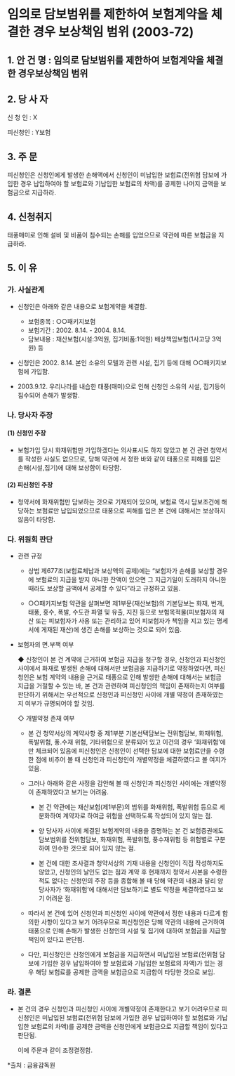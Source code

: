 # 임의로 담보범위를 제한하여 보험계약을 체결한 경우 보상책임 범위 (2003-72)

## 1. 안 건 명 : 임의로 담보범위를 제한하여 보험계약을 체결한 경우보상책임 범위

## 2. 당 사 자
신 청 인 :  X

피신청인 :  Y보험

## 3. 주    문 
피신청인은 신청인에게 발생한 손해액에서 신청인이 미납입한 보험료(전위험 담보에 가입한 경우 납입하여야 할 보험료와 기납입한 보험료의 차액)를 공제한 나머지 금액을 보험금으로 지급하라.		
    
## 4. 신청취지
태풍매미로 인해 설비 및 비품이 침수되는 손해를 입었으므로 약관에 따른 보험금을 지급하라.

## 5. 이   유

### 가. 사실관계
* 신청인은 아래와 같은 내용으로 보험계약을 체결함.   
 
   - 보험종목 : ○○패키지보험
   - 보험기간 : 2002. 8.14. - 2004. 8.14.
   - 담보내용 : 재산보험(시설:3억원, 집기비품:1억원) 배상책임보험(1사고당 3억원) 등
              

* 신청인은 2002. 8.14. 본인 소유의 모텔과 관련 시설, 집기 등에 대해 ○○패키지보험에 가입함.  

* 2003.9.12. 우리나라를 내습한 태풍(매미)으로 인해 신청인 소유의 시설, 집기등이 침수되어 손해가 발생함. 
        


### 나. 당사자 주장
####   (1) 신청인 주장
* 보험가입 당시 화재위험만 가입하겠다는 의사표시도 하지 않았고 본 건 관련 청약서를 작성한 사실도 없으므로, 당해 약관에  서 정한 바와 같이 태풍으로 피해를 입은 손해(시설,집기)에 대해 보상함이 타당함.

####   (2) 피신청인 주장
* 청약서에 화재위험만 담보하는 것으로 기재되어 있으며, 보험료 역시 담보조건에 해당하는 보험료만 납입되었으므로 태풍으로 피해를 입은 본 건에 대해서는 보상하지 않음이 타당함.
     

### 다. 위원회 판단
* 관련 규정

  * 상법 제677조(보험료체납과 보상액의 공제)에는 “보험자가 손해를 보상할 경우에 보험료의 지급을 받지 아니한 잔액이 있으면 그 지급기일이 도래하지 아니한 때라도 보상할 금액에서 공제할 수 있다”라고 규정하고 있음.

  * ○○패키지보험 약관을 살펴보면 제1부문(재산보험)의 기본담보는 화재, 번개, 태풍, 홍수, 폭발, 수도관 파열 및 유출, 지진 등으로 보험목적물(피보험자의 재산 또는 피보험자가 사용 또는 관리하고 있어 피보험자가 책임을 지고 있는 명세서에 게재된 재산)에 생긴 손해를 보상하는 것으로 되어 있음.

* 보험자의 면․부책 여부

   ◆ 신청인이 본 건 계약에 근거하여 보험금 지급을 청구할 경우, 신청인과 피신청인 사이에서 화재로 발생된 손해에 대해서만 보험금을 지급하기로 약정하였다면, 피신청인은 보험 계약의 내용을 근거로 태풍으로 인해 발생한 손해에 대해서는 보험금 지급을 거절할 수 있는 바, 본 건과 관련하여 피신청인의 책임이 존재하는지 여부를 판단하기 위해서는 우선적으로 신청인과 피신청인 사이에 개별 약정이 존재하였는지 여부가 규명되어야 할 것임.

   ◇ 개별약정 존재 여부

    * 본 건 청약서상의 계약사항 중 제1부분 기본선택담보는 전위험담보, 화재위험, 폭발위험, 풍․수재 위험, 기타위험으로 분류되어 있고 이건의 경우 ‘화재위험’에만 체크되어 있음에 피신청인은 신청인이 선택한 담보에 대한 보험료만을 수령한 점에 비추어 볼 때 신청인과 피신청인이 개별약정을 체결하였다고 볼 여지가 있음.

    * 그러나 아래와 같은 사정을 감안해 볼 때 신청인과 피신청인 사이에는 개별약정이 존재하였다고 보기는 어려움.

         - 본 건 약관에는 재산보험(제1부문)의 범위를 화재위험, 폭발위험 등으로 세분화하여 계약자로 하여금 위험을 선택하도록 작성되어 있지 않는 점.

         - 양 당사자 사이에 체결된 보험계약의 내용을 증명하는 본 건 보험증권에도 담보범위를 전위험담보, 화재위험, 폭발위험, 풍수재위험 등 위험별로 구분하여 인수한 것으로 되어 있지 않는 점.

         - 본 건에 대한 조사결과 청약서상의 기재 내용을 신청인이 직접 작성하지도 않았고, 신청인의 날인도 없는 점과  계약 후 현재까지 청약서 사본을 수령한 적도 없다는 신청인의 주장 등을 종합해 볼 때 당해 약관의 내용과 달리 양 당사자가 ‘화재위험’에 대해서만 담보하기로 별도 약정을 체결하였다고 보기 어려운 점.

    * 따라서 본 건에 있어 신청인과 피신청인 사이에 약관에서 정한 내용과 다르게 합의한 사항이 있다고 보기 어려우므로  피신청인은 당해 약관의 내용에 근거하여 태풍으로 인해 손해가 발생한 신청인의 시설 및 집기에 대하여 보험금을 지급할 책임이 있다고 판단됨.

   * 다만, 피신청인은 신청인에게 보험금을 지급하면서 미납입된  보험료(전위험 담보에 가입한 경우 납입하여야 할 보험료와 기납입한 보험료의 차액)가 있는 경우 해당 보험료를 공제한 금액을 보험금으로 지급함이 타당한 것으로 보임.
       
###  라. 결론
* 본 건의 경우 신청인과 피신청인 사이에 개별약정이 존재한다고 보기 어려우므로 피신청인은 미납입된 보험료(전위험 담보에 가입한 경우 납입하여야 할 보험료와 기납입한 보험료의 차액)를 공제한  금액을 신청인에게 보험금으로 지급할 책임이 있다고 판단됨.

  이에 주문과 같이 조정결정함.   
 

*출처 : 금융감독원